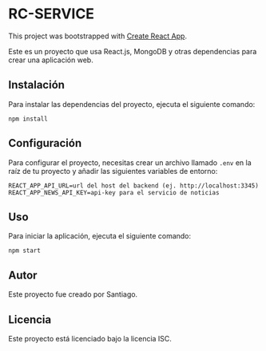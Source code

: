 <!-- @format -->

# RC-SERVICE

This project was bootstrapped with [Create React App](https://github.com/facebook/create-react-app).

<!-- @format -->

Este es un proyecto que usa React.js, MongoDB y otras dependencias para crear una aplicación web.

## Instalación

Para instalar las dependencias del proyecto, ejecuta el siguiente comando:

```shell
npm install
```

## Configuración

Para configurar el proyecto, necesitas crear un archivo llamado `.env` en la raíz de tu proyecto y añadir las siguientes variables de entorno:

```dotenv
REACT_APP_API_URL=url del host del backend (ej. http://localhost:3345)
REACT_APP_NEWS_API_KEY=api-key para el servicio de noticias
```

## Uso

Para iniciar la aplicación, ejecuta el siguiente comando:

```shell
npm start
```

## Autor

Este proyecto fue creado por Santiago.

## Licencia

Este proyecto está licenciado bajo la licencia ISC.
